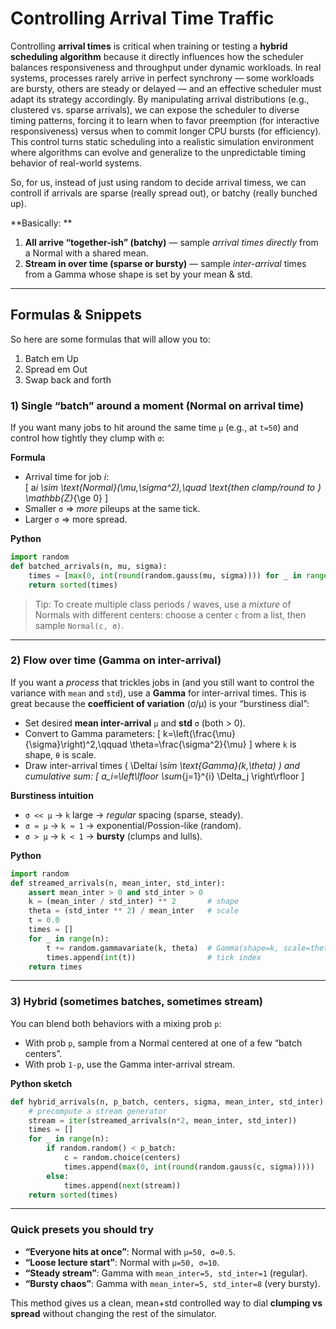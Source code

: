 # Controlling Arrival Time Traffic

Controlling **arrival times** is critical when training or testing a **hybrid scheduling algorithm** because it directly influences how the scheduler balances responsiveness and throughput under dynamic workloads. In real systems, processes rarely arrive in perfect synchrony — some workloads are bursty, others are steady or delayed — and an effective scheduler must adapt its strategy accordingly. By manipulating arrival distributions (e.g., clustered vs. sparse arrivals), we can expose the scheduler to diverse timing patterns, forcing it to learn when to favor preemption (for interactive responsiveness) versus when to commit longer CPU bursts (for efficiency). This control turns static scheduling into a realistic simulation environment where algorithms can evolve and generalize to the unpredictable timing behavior of real-world systems.

So, for us, instead of just using random to decide arrival timess, we can controll if arrivals are sparse (really spread out), or batchy (really bunched up).

**Basically: **

1. **All arrive “together-ish” (batchy)** — sample _arrival times directly_ from a Normal with a shared mean.
2. **Stream in over time (sparse or bursty)** — sample _inter-arrival_ times from a Gamma whose shape is set by your mean & std.

---

## Formulas & Snippets

So here are some formulas that will allow you to:

1. Batch em Up
2. Spread em Out
3. Swap back and forth

### 1) Single “batch” around a moment (Normal on arrival time)

If you want many jobs to hit around the same time `μ` (e.g., at `t=50`) and control how tightly they clump with `σ`:

**Formula**

- Arrival time for job _i_:  
  \[
  a*i \sim \text{Normal}(\mu,\sigma^2),\quad \text{then clamp/round to } \mathbb{Z}*{\ge 0}
  \]
- Smaller `σ` ⇒ _more_ pileups at the same tick.
- Larger `σ` ⇒ more spread.

**Python**

```python
import random
def batched_arrivals(n, mu, sigma):
    times = [max(0, int(round(random.gauss(mu, sigma)))) for _ in range(n)]
    return sorted(times)
```

> Tip: To create multiple class periods / waves, use a _mixture_ of Normals with different centers: choose a center `c` from a list, then sample `Normal(c, σ)`.

---

### 2) Flow over time (Gamma on inter-arrival)

If you want a _process_ that trickles jobs in (and you still want to control the variance with `mean` and `std`), use a **Gamma** for inter-arrival times. This is great because the **coefficient of variation** (σ/μ) is your “burstiness dial”:

- Set desired **mean inter-arrival** `μ` and **std** `σ` (both > 0).
- Convert to Gamma parameters:
  \[
  k=\left(\frac{\mu}{\sigma}\right)^2,\qquad \theta=\frac{\sigma^2}{\mu}
  \]
  where `k` is shape, `θ` is scale.
- Draw inter-arrival times \( \Delta*i \sim \text{Gamma}(k,\theta) \) and cumulative sum:
  \[
  a_i=\left\lfloor \sum*{j=1}^{i} \Delta_j \right\rfloor
  \]

**Burstiness intuition**

- `σ << μ` → `k` large → _regular_ spacing (sparse, steady).
- `σ ≈ μ` → `k ≈ 1` → exponential/Possion-like (random).
- `σ > μ` → `k < 1` → **bursty** (clumps and lulls).

**Python**

```python
import random
def streamed_arrivals(n, mean_inter, std_inter):
    assert mean_inter > 0 and std_inter > 0
    k = (mean_inter / std_inter) ** 2       # shape
    theta = (std_inter ** 2) / mean_inter   # scale
    t = 0.0
    times = []
    for _ in range(n):
        t += random.gammavariate(k, theta)  # Gamma(shape=k, scale=theta)
        times.append(int(t))                # tick index
    return times
```

---

### 3) Hybrid (sometimes batches, sometimes stream)

You can blend both behaviors with a mixing prob `p`:

- With prob `p`, sample from a Normal centered at one of a few “batch centers”.
- With prob `1-p`, use the Gamma inter-arrival stream.

**Python sketch**

```python
def hybrid_arrivals(n, p_batch, centers, sigma, mean_inter, std_inter):
    # precompute a stream generator
    stream = iter(streamed_arrivals(n*2, mean_inter, std_inter))
    times = []
    for _ in range(n):
        if random.random() < p_batch:
            c = random.choice(centers)
            times.append(max(0, int(round(random.gauss(c, sigma)))))
        else:
            times.append(next(stream))
    return sorted(times)
```

---

### Quick presets you should try

- **“Everyone hits at once”**: Normal with `μ=50, σ=0.5`.
- **“Loose lecture start”**: Normal with `μ=50, σ=10`.
- **“Steady stream”**: Gamma with `mean_inter=5, std_inter=1` (regular).
- **“Bursty chaos”**: Gamma with `mean_inter=5, std_inter=8` (very bursty).

This method gives us a clean, mean+std controlled way to dial **clumping vs spread** without changing the rest of the simulator.
